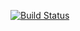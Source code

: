 [![Build Status](https://travis-ci.org/xCryogenx/reactive-tiny.svg?branch=master)](https://travis-ci.org/xCryogenx/reactive-tiny)
